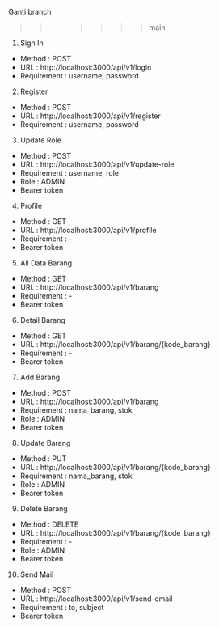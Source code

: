Ganti branch
>>>>>>> main

1. Sign In
- Method      : POST
- URL         : http://localhost:3000/api/v1/login
- Requirement : username, password


2. Register
- Method      : POST
- URL         : http://localhost:3000/api/v1/register
- Requirement : username, password


3. Update Role
- Method      : POST
- URL         : http://localhost:3000/api/v1/update-role
- Requirement : username, role
- Role        : ADMIN
- Bearer token


4. Profile
- Method      : GET
- URL         : http://localhost:3000/api/v1/profile
- Requirement : -
- Bearer token


5. All Data Barang
- Method      : GET
- URL         : http://localhost:3000/api/v1/barang
- Requirement : -
- Bearer token


6. Detail Barang
- Method      : GET
- URL         : http://localhost:3000/api/v1/barang/{kode_barang}
- Requirement : -
- Bearer token


7. Add Barang
- Method      : POST
- URL         : http://localhost:3000/api/v1/barang
- Requirement : nama_barang, stok
- Role        : ADMIN
- Bearer token


8. Update Barang
- Method      : PUT
- URL         : http://localhost:3000/api/v1/barang/{kode_barang}
- Requirement : nama_barang, stok
- Role        : ADMIN
- Bearer token


9. Delete Barang
- Method      : DELETE
- URL         : http://localhost:3000/api/v1/barang/{kode_barang}
- Requirement : -
- Role        : ADMIN
- Bearer token


10. Send Mail
- Method      : POST
- URL         : http://localhost:3000/api/v1/send-email
- Requirement : to, subject
- Bearer token
